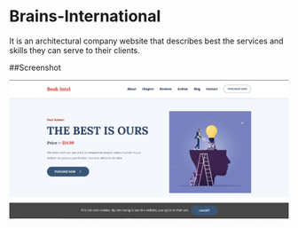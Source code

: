 # Brains-International
It is an architectural company website that describes best the services and skills they can serve to their clients.

##Screenshot

<!-- Center and widen the screenshot -->
<div align="center">
  <img src="https://github.com/Clavius4/Author-site/blob/master/assets/images/b1.png" width="600">
</div>

